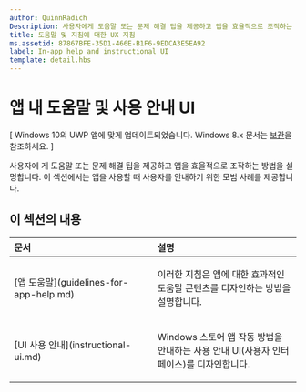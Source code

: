 ```yaml
---
author: QuinnRadich
Description: 사용자에게 도움말 또는 문제 해결 팁을 제공하고 앱을 효율적으로 조작하는 방법을 설명합니다. 이 섹션에서는 앱을 사용할 때 사용자를 안내하기 위한 모범 사례를 제공합니다.
title: 도움말 및 지침에 대한 UX 지침
ms.assetid: 87867BFE-35D1-466E-B1F6-9EDCA3E5EA92
label: In-app help and instructional UI
template: detail.hbs
---
```


# 앱 내 도움말 및 사용 안내 UI 


\[ Windows 10의 UWP 앱에 맞게 업데이트되었습니다. Windows 8.x 문서는 [보관](http://go.microsoft.com/fwlink/p/?linkid=619132)을 참조하세요. \]

사용자에 게 도움말 또는 문제 해결 팁을 제공하고 앱을 효율적으로 조작하는 방법을 설명합니다. 이 섹션에서는 앱을 사용할 때 사용자를 안내하기 위한 모범 사례를 제공합니다.
## 이 섹션의 내용
<table>
<colgroup>
<col width="50%" />
<col width="50%" />
</colgroup>
<thead>
<tr class="header">
<th align="left">문서</th>
<th align="left">설명</th>
</tr>
</thead>
<tbody>
<tr class="odd">
<td align="left"><p>[앱 도움말](guidelines-for-app-help.md)</p></td>
<td align="left"><p>이러한 지침은 앱에 대한 효과적인 도움말 콘텐츠를 디자인하는 방법을 설명합니다.</p></td>
</tr>
<tr class="even">
<td align="left"><p>[UI 사용 안내](instructional-ui.md)</p></td>
<td align="left"><p>Windows 스토어 앱 작동 방법을 안내하는 사용 안내 UI(사용자 인터페이스)를 디자인합니다.</p></td>
</tr>
</tbody>
</table>






<!--HONumber=May16_HO2-->


